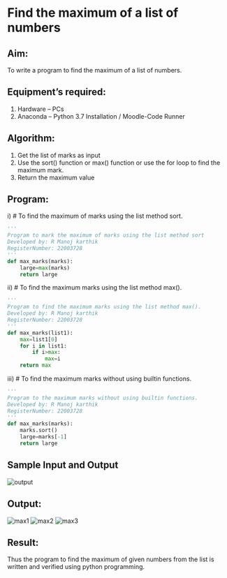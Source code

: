 # Find the maximum of a list of numbers
## Aim:
To write a program to find the maximum of a list of numbers.
## Equipment’s required:
1.	Hardware – PCs
2.	Anaconda – Python 3.7 Installation / Moodle-Code Runner
## Algorithm:
1.	Get the list of marks as input
2.	Use the sort() function or max() function or use the for loop to find the maximum mark.
3.	Return the maximum value
## Program:

i)	# To find the maximum of marks using the list method sort.
```Python
''' 
Program to mark the maximum of marks using the list method sort
Developed by: R Manoj karthik
RegisterNumber: 22003728
'''
def max_marks(marks):
    large=max(marks)
    return large


```

ii)	# To find the maximum marks using the list method max().
```Python
''' 
Program to find the maximum marks using the list method max().
Developed by: R Manoj karthik
RegisterNumber: 22003728
'''
def max_marks(list1):
    max=list1[0]
    for i in list1:
        if i>max:
            max=i
    return max


```

iii) # To find the maximum marks without using builtin functions.
```Python
''' 
Program to the maximum marks without using builtin functions.
Developed by: R Manoj karthik
RegisterNumber: 22003728
'''
def max_marks(marks):
    marks.sort()
    large=marks[-1]
    return large


```
## Sample Input and Output
![output](./img/max_marks1.jpg) 

## Output:

![max1](https://user-images.githubusercontent.com/119560395/214062496-490a9a53-5e2f-43ca-b753-dcd798453e0a.png)
![max2](https://user-images.githubusercontent.com/119560395/214062546-198fa02f-430b-410c-90fe-e79d10de0cee.png)
![max3](https://user-images.githubusercontent.com/119560395/214062654-a27712ad-d27d-46aa-8b62-625b2c96f86c.png)

## Result:

Thus the program to find the maximum of given numbers from the list is written and verified using python programming.
